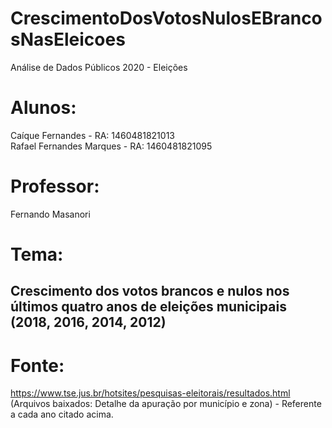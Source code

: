 # CrescimentoDosVotosNulosEBrancosNasEleicoes
Análise de Dados Públicos 2020 - Eleições

# Alunos:
Caíque Fernandes - RA: 1460481821013 <br>
Rafael Fernandes Marques - RA: 1460481821095

# Professor:
Fernando Masanori

# Tema:
## Crescimento dos votos brancos e nulos nos últimos quatro anos de eleições municipais <br> (2018, 2016, 2014, 2012)

# Fonte:
https://www.tse.jus.br/hotsites/pesquisas-eleitorais/resultados.html <br>
(Arquivos baixados: Detalhe da apuração por município e zona) - Referente a cada ano citado acima.
